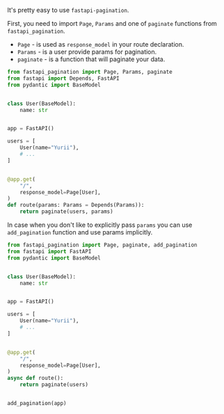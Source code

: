 It's pretty easy to use `fastapi-pagination`.

First, you need to import `Page`, `Params` and one of `paginate`
functions from `fastapi_pagination`.

* `Page` - is used as `response_model` in your route declaration.
* `Params` - is a user provide params for pagination.
* `paginate` - is a function that will paginate your data.

```python
from fastapi_pagination import Page, Params, paginate
from fastapi import Depends, FastAPI
from pydantic import BaseModel


class User(BaseModel):
    name: str


app = FastAPI()

users = [
    User(name="Yurii"),
    # ...
]


@app.get(
    "/",
    response_model=Page[User],
)
def route(params: Params = Depends(Params)):
    return paginate(users, params)
```

In case when you don't like to explicitly pass `params` you can use
`add_pagination` function and use params implicitly.

```python
from fastapi_pagination import Page, paginate, add_pagination
from fastapi import FastAPI
from pydantic import BaseModel


class User(BaseModel):
    name: str


app = FastAPI()

users = [
    User(name="Yurii"),
    # ...
]


@app.get(
    "/",
    response_model=Page[User],
)
async def route():
    return paginate(users)


add_pagination(app)
```
